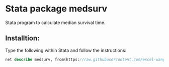 # Stata package medsurv
Stata program to calculate median survival time.

## Installtion:
Type the following within Stata and follow the instructions:
```stata
net describe medsurv, from(https://raw.githubusercontent.com/excel-wang/medsurv/master/)
```
